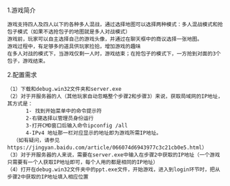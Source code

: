 1.游戏简介

   	游戏支持四人及四人以下的各种多人混战，通过选择地图可以选择两种模式：多人混战模式和抢包子模式（如果不选抢包子的地图就是多人对战模式）     
  	游戏前，玩家可以自主选择自己的游戏头像，并通过在聊天框中的商议选择一张地图。
   	游戏过程中，有足够多的道具供玩家捡拾，增加游戏的趣味    
   	在多人对战的模式下，当游戏仅剩一人时，游戏结束；在抢包子的模式下，一方抢到对面的3个包子，游戏结束。


2.配置需求
    
   	（1）下载和debug.win32文件夹和server.exe
   	（2）对于开服务器的人（其他玩家自动忽略整个步骤2和步骤3）来说，获取局域网的IP地址，其方式是：
    	  1- 找到开始菜单中的命令提示符
    	  2-右键选择以管理员身份运行
     	  3-打开CMD窗口后输入命令ipconfig /all
          4-IPv4 地址那一栏对应显示的地址即为游戏所需IP地址。
      （如有疑问，请参见https://jingyan.baidu.com/article/066074d6943977c3c21cb0e5.html）
   	（3）对于开服务器的人来说，需要在server.exe中输入在步骤2中获取的IP地址（一个游戏只需要有一个人获取IP地址即可，每个人用的都是相同的IP地址）
   	（4）打开在debug.win32文件夹中的ppt.exe文件，开始游戏，进入到login环节时，把从步骤2中获取的IP地址填入相应位置

